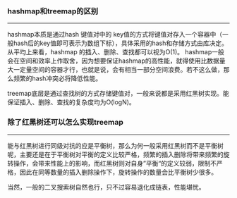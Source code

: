 ### hashmap和treemap的区别

------

hashmap本质是通过hash 键值对中的 key值的方式将键值对存入一个容器中（一般hash后的key值即可表示为数组下标），具体采用的hash和存储方式由库决定。从平均上来看，hashmap 的插入、删除、查找都可以视为O(1)。 hashmap一般会在空间和效率上作取舍，因为想要保证hashmap的高性能，就得使用比数据量大一定量空间的容器才行，也就是说，会有相当一部分空间浪费。若不这么做，那么频繁的hash冲突必将降低性能。

treemap底层是通过查找树的方式存储键值对，一般来说都是采用红黑树实现。能保证插入、删除、查找的复杂度均为O(logN)。

### 除了红黑树还可以怎么实现treemap

------

能与红黑树进行同级对抗的应是平衡树，那么为何一般采用红黑树而不是平衡树呢，主要还是在于平衡树对平衡的定义比较严格，频繁的插入删除将带来频繁的旋转操作，会带来性能上的影响，而红黑树则对自身”平衡“的定义较弱，限制不严格，因此在同等数量的插入删除操作下，旋转操作的数量会比平衡树少很多。

当然，一般的二叉搜索树自然也行，只不过容易退化成链表，性能堪忧。




